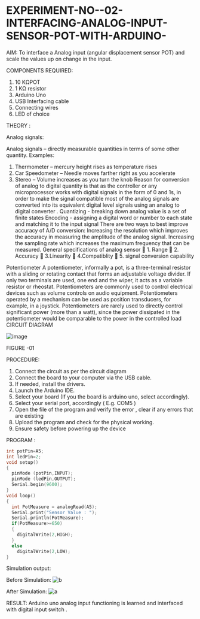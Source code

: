 # EXPERIMENT-NO--02-INTERFACING-ANALOG-INPUT-SENSOR-POT-WITH-ARDUINO-




AIM:  To interface a Analog  input (angular displacement sensor POT) and scale the values up on change in the input.


COMPONENTS REQUIRED:
1.	10 KΩPOT
2.	1 KΩ resistor 
3.	Arduino Uno 
4.	USB Interfacing cable 
5.	Connecting wires 
6.	LED of choice 



THEORY : 

Analog signals:

Analog signals – directly measurable quantities in terms of some other quantity.
Examples:
1. Thermometer – mercury height rises as temperature rises
2. Car Speedometer – Needle moves farther right as you accelerate
3. Stereo – Volume increases as you turn the knob
Reason for conversion of analog to digital quantity is that as the controller or any microprocessor works with digital signals in the form of 0 and 1s, in order to make the signal compatible  most of the analog signals are converted into its equivalent digital level signals using an analog to digital converter .
Quantizing - breaking down analog value is a set of finite states
Encoding - assigning a digital word or number to each state and matching it to the input signal
 There are two ways to best improve accuracy of A/D conversion:
Increasing the resolution which improves the accuracy in measuring the amplitude of the analog signal.
Increasing the sampling rate which increases the maximum frequency that can be measured.
General specifications of analog sensor
	1. Range
	2. Accuracy
	3.Linearity
	4.Compatiblity
	5. signal conversion capability

Potentiometer
A potentiometer, informally a pot, is a three-terminal resistor with a sliding or rotating contact that forms an adjustable voltage divider. If only two terminals are used, one end and the wiper, it acts as a variable resistor or rheostat.
Potentiometers are commonly used to control electrical devices such as volume controls on audio equipment. Potentiometers operated by a mechanism can be used as position transducers, for example, in a joystick. Potentiometers are rarely used to directly control significant power (more than a watt), since the power dissipated in the potentiometer would be comparable to the power in the controlled load
CIRCUIT DIAGRAM





![image](https://user-images.githubusercontent.com/36288975/163530788-eec3cdc3-95e8-4d2d-8349-6d0ea4c9439c.png)

FIGURE -01


PROCEDURE:
1.	Connect the circuit as per the circuit diagram 
2.	Connect the board to your computer via the USB cable.
3.	If needed, install the drivers.
4.	Launch the Arduino IDE.
5.	Select your board (If you the board is arduino uno, select accordingly).
6.	Select your serial port, accordingly ( E.g. COM5 )
7.	Open the file of the program  and verify the error , clear if any errors that are existing 
8.	Upload the program and check for the physical working. 
9.	Ensure safety before powering up the device 



PROGRAM : 
```c++
int potPin=A5;
int ledPin=2;
void setup()
{
  pinMode (potPin,INPUT);
  pinMode (ledPin,OUTPUT);
  Serial.begin(9600);
}
void loop()
{
  int PotMeasure = analogRead(A5);
  Serial.print("Sensor Value : ");
  Serial.println(PotMeasure);
  if(PotMeasure>=650)
  {
    digitalWrite(2,HIGH);
  }
  else
    digitalWrite(2,LOW);
}
```










Simulation output:

Before Simulation:
![b](https://user-images.githubusercontent.com/117974950/233995717-9b5dfe40-1238-491b-9cd1-b3333712243f.png)

After Simulation:
![a](https://user-images.githubusercontent.com/117974950/233995797-7fd7b11b-60cf-47dd-b152-95c78dccd8a0.png)









RESULT: Arduino uno analog input functioning is learned and interfaced with digital input switch .
